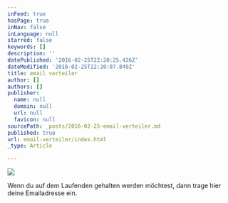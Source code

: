 ```yaml
---
inFeed: true
hasPage: true
inNav: false
inLanguage: null
starred: false
keywords: []
description: ''
datePublished: '2016-02-25T22:20:25.426Z'
dateModified: '2016-02-25T22:20:07.849Z'
title: email verteiler
author: []
authors: []
publisher:
  name: null
  domain: null
  url: null
  favicon: null
sourcePath: _posts/2016-02-25-email-verteiler.md
published: true
url: email-verteiler/index.html
_type: Article

---
```

![](https://s3-us-west-2.amazonaws.com/the-grid-img/p/8b871ec0d54bda9a078056c6765522c3f97654e8.jpg)

Wenn du auf dem Laufenden gehalten werden möchtest, dann trage hier deine Emailadresse ein.